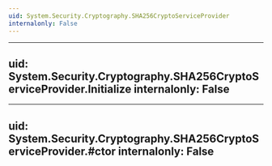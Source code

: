 ```yaml
---
uid: System.Security.Cryptography.SHA256CryptoServiceProvider
internalonly: False
---
```


---
uid: System.Security.Cryptography.SHA256CryptoServiceProvider.Initialize
internalonly: False
---

---
uid: System.Security.Cryptography.SHA256CryptoServiceProvider.#ctor
internalonly: False
---
